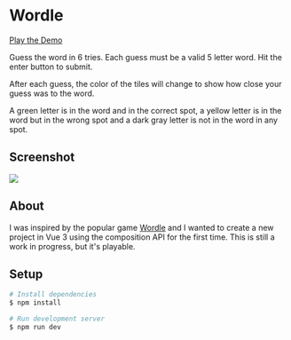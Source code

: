 # Wordle

[Play the Demo](https://wordle-game.herokuapp.com/)

Guess the word in 6 tries. Each guess must be a valid 5 letter word. Hit the enter button to submit.

After each guess, the color of the tiles will change to show how close your guess was to the word.

A green letter is in the word and in the correct spot, a yellow letter is in the word but in the wrong spot and a dark gray letter is not in the word in any spot.

## Screenshot

![](https://user-images.githubusercontent.com/72305598/149669324-75ade843-792f-4467-a99e-9cae23682494.png)

## About

I was inspired by the popular game [Wordle](https://www.powerlanguage.co.uk/wordle/) and I wanted to create a new project in Vue 3 using the composition API for the first time. This is still a work in progress, but it's playable.

## Setup

```bash
# Install dependencies
$ npm install

# Run development server
$ npm run dev
```
